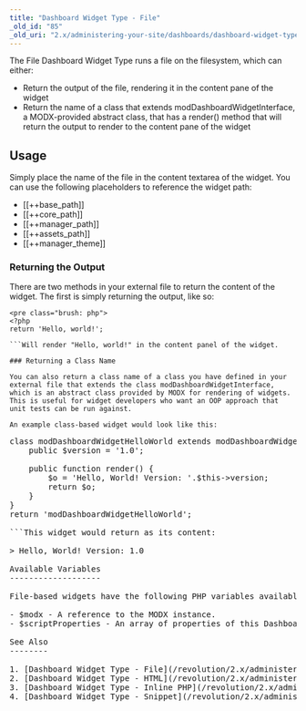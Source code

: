 ```yaml
---
title: "Dashboard Widget Type - File"
_old_id: "85"
_old_uri: "2.x/administering-your-site/dashboards/dashboard-widget-types/dashboard-widget-type-file"
---
```


The File Dashboard Widget Type runs a file on the filesystem, which can either:

- Return the output of the file, rendering it in the content pane of the widget
- Return the name of a class that extends modDashboardWidgetInterface, a MODX-provided abstract class, that has a render() method that will return the output to render to the content pane of the widget

Usage
-----

Simply place the name of the file in the content textarea of the widget. You can use the following placeholders to reference the widget path:

- \[\[++base\_path\]\]
- \[\[++core\_path\]\]
- \[\[++manager\_path\]\]
- \[\[++assets\_path\]\]
- \[\[++manager\_theme\]\]

### Returning the Output

There are two methods in your external file to return the content of the widget. The first is simply returning the output, like so:

```
<pre class="brush: php">
<?php
return 'Hello, world!';

```Will render "Hello, world!" in the content panel of the widget.

### Returning a Class Name

You can also return a class name of a class you have defined in your external file that extends the class modDashboardWidgetInterface, which is an abstract class provided by MODX for rendering of widgets. This is useful for widget developers who want an OOP approach that unit tests can be run against.

An example class-based widget would look like this:

```
<pre class="brush: php">
class modDashboardWidgetHelloWorld extends modDashboardWidgetInterface { 
    public $version = '1.0';

    public function render() {
        $o = 'Hello, World! Version: '.$this->version;
        return $o;
    }
}
return 'modDashboardWidgetHelloWorld';

```This widget would return as its content:

> Hello, World! Version: 1.0

Available Variables
-------------------

File-based widgets have the following PHP variables available to them:

- $modx - A reference to the MODX instance.
- $scriptProperties - An array of properties of this Dashboard Widget, as if toArray() were run on the widget object.

See Also
--------

1. [Dashboard Widget Type - File](/revolution/2.x/administering-your-site/dashboards/dashboard-widget-types/dashboard-widget-type-file)
2. [Dashboard Widget Type - HTML](/revolution/2.x/administering-your-site/dashboards/dashboard-widget-types/dashboard-widget-type-html)
3. [Dashboard Widget Type - Inline PHP](/revolution/2.x/administering-your-site/dashboards/dashboard-widget-types/dashboard-widget-type-inline-php)
4. [Dashboard Widget Type - Snippet](/revolution/2.x/administering-your-site/dashboards/dashboard-widget-types/dashboard-widget-type-snippet)